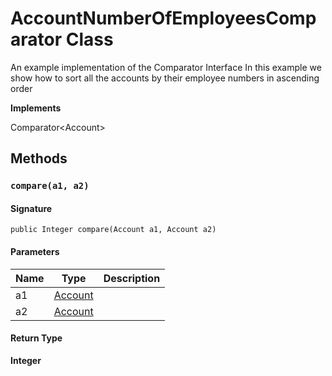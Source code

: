 # AccountNumberOfEmployeesComparator Class

An example implementation of the Comparator Interface 
In this example we show how to sort all the accounts by their employee numbers in ascending order

**Implements**

Comparator&lt;Account&gt;

## Methods
### `compare(a1, a2)`

#### Signature
```apex
public Integer compare(Account a1, Account a2)
```

#### Parameters
| Name | Type | Description |
|------|------|-------------|
| a1 | [Account](https://github.com/trailheadapps/apex-recipes/wiki/Account) |  |
| a2 | [Account](https://github.com/trailheadapps/apex-recipes/wiki/Account) |  |

#### Return Type
**Integer**